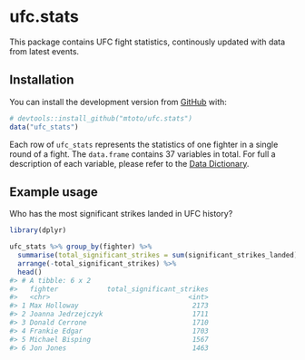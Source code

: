 
<!-- README.md is generated from README.Rmd. Please edit that file -->

# ufc.stats

This package contains UFC fight statistics, continously updated with
data from latest events.

## Installation

You can install the development version from
[GitHub](https://github.com/) with:

``` r
# devtools::install_github("mtoto/ufc.stats")
data("ufc_stats")
```

Each row of `ufc_stats` represents the statistics of one fighter in a
single round of a fight. The `data.frame` contains 37 variables in
total. For full a description of each variable, please refer to the
[Data
Dictionary](http://tamaszilagyi.com/ufc.stats/articles/data-dictionary.html).

## Example usage

Who has the most significant strikes landed in UFC history?

``` r
library(dplyr)

ufc_stats %>% group_by(fighter) %>%
  summarise(total_significant_strikes = sum(significant_strikes_landed)) %>%
  arrange(-total_significant_strikes) %>%
  head()
#> # A tibble: 6 x 2
#>   fighter            total_significant_strikes
#>   <chr>                                  <int>
#> 1 Max Holloway                            2173
#> 2 Joanna Jedrzejczyk                      1711
#> 3 Donald Cerrone                          1710
#> 4 Frankie Edgar                           1703
#> 5 Michael Bisping                         1567
#> 6 Jon Jones                               1463
```
